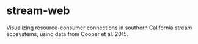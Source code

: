 # stream-web

Visualizing resource-consumer connections in southern California stream ecosystems, using data from Cooper et al. 2015.
